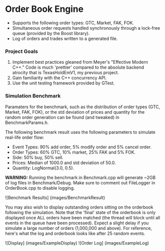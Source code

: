 # Order Book Engine
* Supports the following order types: GTC, Market, FAK, FOK.
* Simultaneous order requests handled synchronously through a lock-free queue (provided by the Boost library).
* Log of orders and trades written to a generated file.

### Project Goals
1. Implement best practices gleaned from Meyer's "Effective Modern C++." Code is much 'prettier' compared to the absolute backend atrocity that is TexasHoldEmV1, my previous project.
2. Gain familiarity with the C++ concurrency API.
3. Use the unit testing framework provided by GTest.

### Simulation Benchmark
Paramaters for the benchmark, such as the distribution of order types (GTC, Market, FAK, FOK), or the std deviation of prices and quantity for the random order generation can be found (and tweaked) in BenchmarkParams.h.

The following benchmark result uses the following parameters to simulate real-life order flow:
* Event Types: 90% add order, 5% modify order and 5% cancel order.
* Order Types: 60% GTC, 10% market, 25% FAK and 5% FOK.
* Side: 50% buy, 50% sell.
* Prices: Median of 1000.0 and std deviation of 50.0.
* Quantity: LogNormal(3.0, 0.5).

**WARNING:** Running the benchmark in Benchmark.cpp will generate ~2GB of log files in Benchmark/Debug. Make sure to comment out FileLogger in OrderBook.cpp to disable logging.

![Benchmark Results] (images/BenchmarkResult)

You may also wish to display outstanding orders sitting on the orderbook following the simulation. Note that the 'final' state of the orderbook is only displayed once ALL orders have been matched (the thread will block until all events in the queue have been processed). Expect a slight delay if you simulate a large number of orders (1,000,000 and above). For reference, here's what the log and orderbook looks like after 25 random events.

![Display] (images/ExampleDisplay)
![Order Log] (images/ExampleLog)
